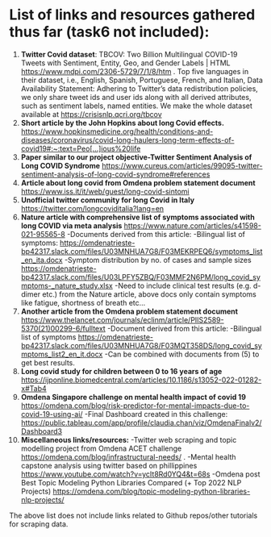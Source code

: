 
# List of links and resources gathered thus far (task6 not included):
1. **Twitter Covid dataset**: TBCOV: Two Billion Multilingual COVID-19 Tweets with Sentiment, Entity, Geo, and Gender Labels | HTML
https://www.mdpi.com/2306-5729/7/1/8/htm . Top five languages in their dataset, i.e., English, Spanish, Portuguese, French, and Italian,
Data Availability Statement: Adhering to Twitter’s data redistribution policies, we only share tweet ids and user ids along with all derived attributes, such as sentiment labels, named entities. We make the whole dataset available at https://crisisnlp.qcri.org/tbcov
2. **Short article by the John Hopkins about long Covid effects.** https://www.hopkinsmedicine.org/health/conditions-and-diseases/coronavirus/covid-long-haulers-long-term-effects-of-covid19#:~:text=Peo[…]ious%20life
3. **Paper similar to our project objective-Twitter Sentiment Analysis of Long COVID Syndrome** https://www.cureus.com/articles/99095-twitter-sentiment-analysis-of-long-covid-syndrome#references
4. **Article about long covid from Omdena problem statement document** https://www.iss.it/it/web/guest/long-covid-sintomi
5. **Unofficial twitter community for long Covid in Italy** https://twitter.com/longcoviditalia?lang=en
6. **Nature article with comprehensive list of symptoms associated with long COVID via meta analysis** https://www.nature.com/articles/s41598-021-95565-8
     -Documents derived from this article:
     -Bilingual list of symptoms: https://omdenatrieste-bp42317.slack.com/files/U03MNHUA7G8/F03MEKRPEQ6/symptoms_list_en_ita.docx
     -Symptom distribution by no. of cases and sample sizes https://omdenatrieste-bp42317.slack.com/files/U03LPFY5ZBQ/F03MMF2N6PM/long_covid_symptoms-_nature_study.xlsx
     -Need to include clinical test results (e.g. d-dimer etc.) from the Nature article, above docs only contain symptoms like fatigue, shortness of breath etc...
7.  **Another article from the Omdena problem statement document** https://www.thelancet.com/journals/eclinm/article/PIIS2589-5370(21)00299-6/fulltext
     -Document derived from this article:
     -Bilingual list of symptoms https://omdenatrieste-bp42317.slack.com/files/U03MNHUA7G8/F03MQT358DS/long_covid_symptoms_list2_en_it.docx
     -Can be combined with documents from (5) to get best results.
8. **Long covid study for children between 0 to 16 years of age** https://ijponline.biomedcentral.com/articles/10.1186/s13052-022-01282-x#Tab4
9. **Omdena Singapore challenge on mental health impact of covid 19** https://omdena.com/blog/risk-predictor-for-mental-impacts-due-to-covid-19-using-ai/
     -Final Dashboard created in this challenge: https://public.tableau.com/app/profile/claudia.chan/viz/OmdenaFinalv2/Dashboard3
10. **Miscellaneous links/resources:**
     -Twitter web scraping and topic modelling project from Omdena ACET challenge https://omdena.com/blog/infrastructural-needs/ .
     -Mental health capstone analysis using twitter based on phillippines https://www.youtube.com/watch?v=ycIt8Rd0YQ4&t=68s
     -Omdena post Best Topic Modeling Python Libraries Compared (+ Top 2022 NLP Projects) https://omdena.com/blog/topic-modeling-python-libraries-nlp-projects/

The above list does not include links related to Github repos/other tutorials for scraping data.

